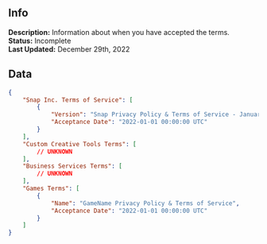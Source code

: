 ## Info
**Description:** Information about when you have accepted the terms.\
**Status:** Incomplete\
**Last Updated:** December 29th, 2022

## Data
```json
{
    "Snap Inc. Terms of Service": [
        {
            "Version": "Snap Privacy Policy & Terms of Service - January 1, 2022",
            "Acceptance Date": "2022-01-01 00:00:00 UTC"
        }
    ],
    "Custom Creative Tools Terms": [
        // UNKNOWN
    ],
    "Business Services Terms": [
        // UNKNOWN
    ],
    "Games Terms": [
        {
            "Name": "GameName Privacy Policy & Terms of Service",
            "Acceptance Date": "2022-01-01 00:00:00 UTC"
        }
    ]
}
```